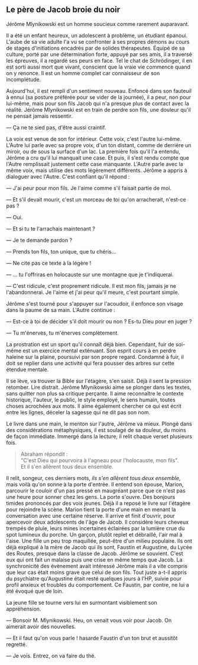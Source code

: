 ## Le père de Jacob broie du noir

Jérôme Mlynikowski est un homme soucieux comme rarement auparavant.

Il a été un enfant heureux, un adolescent à problème, un étudiant épanoui.
L'aube de sa vie adulte l'a vu se confronter à ses propres démons au cours de stages d'initiations encadrés par de solides thérapeutes.
Équipé de sa culture, porté par une détermination forte, appuyé par ses amis, il a traversé les épreuves, il a regardé ses peurs en face.
Tel le chat de Schrödinger, il en est sorti aussi mort que vivant, conscient que la vraie vie commence quand on y renonce.
Il est un homme complet car connaisseur de son incomplétude.

Aujourd'hui, il est rempli d'un sentiment nouveau.
Enfoncé dans son fauteuil à ennui (sa posture préférée pour se vider de la journée), il a peur, non pour lui-même, mais pour son fils Jacob qui n'a presque plus de contact avec la réalité.
Jérôme Mlynikowski est en train de perdre son fils, une douleur qu'il ne pensait jamais ressentir.

— Ça ne te sied pas, d'être aussi craintif.

La voix est venue de son for intérieur.
Cette voix, c'est l'autre lui-même.
L'Autre lui parle avec sa propre voix, d'un ton distant, comme de derrière un miroir, ou de sous la surface d'un lac.
La première fois qu'il l'a entendu, Jérôme a cru qu'il lui manquait une case.
Et puis, il s'est rendu compte que l'Autre remplissait justement cette case manquante.
L'Autre parle avec la même voix, mais utilise des mots légèrement différents.
Jérôme a appris à dialoguer avec l'Autre.
C'est confiant qu'il répond :

— J'ai peur pour mon fils.
Je l'aime comme s'il faisait partie de moi.

— Et s'il devait mourir, c'est un morceau de toi qu'on arracherait, n'est-ce pas ?

— Oui.

— Et si tu te l'arrachais maintenant ?

— Je te demande pardon ?

— Prends ton fils, ton unique, que tu chéris...

— Ne cite pas ce texte à la légère !

— ... tu l'offriras en holocauste sur une montagne que je t'indiquerai.

— C'est ridicule, c'est proprement ridicule.
Il est mon fils, jamais je ne l'abandonnerai.
Je l'aime et j'ai peur qu'il meure, c'est pourtant simple.

Jérôme s'est tourné pour s'appuyer sur l'acoudoir, il enfonce son visage dans la paume de sa main.
L'Autre continue :

— Est-ce à toi de décider s'il doit mourir ou non ?
Es-tu Dieu pour en juger ?

— Tu m'énerves, tu m'énerves complètement.

La prostration est un sport qu'il connaît déjà bien.
Cependant, fuir de soi-même est un exercice mental exténuant.
Son esprit cours à en perdre haleine sur la plaine, poursuivi par son propre regard.
Condamné à fuir, il doit se replier dans une activité qui fera pousser des arbres sur cette étendue mentale.

Il se lève, va trouver la Bible sur l'étagère, s'en saisit.
Déjà il sent la pression retomber.
Lire distrait.
Jérôme Mlynikowski aime se plonger dans les textes, sans quitter non plus sa critique perçante.
Il aime reconnaître le contexte historique, l'auteur, le public, le style employé, le sens humain, toutes choses acrochées aux mots.
Il aime également chercher ce qui est écrit entre les lignes, déceler la sagesse qui ne dit pas son nom.

Le livre dans une main, le menton sur l'autre, Jérôme va mieux.
Plongé dans des considérations métaphysiques, il est soulagé de sa douleur, du moins de façon immédiate.
Immergé dans la lecture, il relit chaque verset plusieurs fois.

> Abraham répondit :  
"C'est Dieu qui pourvoira à l'agneau pour l'holocauste, mon fils".  
> Et il s'en allèrent tous deux ensemble.

Il relit, songeur, ces derniers mots, *ils s'en allèrent tous deux ensemble*, mais voilà qu'on sonne à la porte d'entrée.
Il entend son épouse, Marion, parcourir le couloir d'un pas pressé en maugréant parce que ce n'est pas une heure pour sonner chez les gens.
La porte s'ouvre.
Des bonjours timides prononcés par des voix jeunes.
Déjà il a reposé le livre sur l'étagère pour rejoindre la scène.
Marion tient la porte d'une main en menant la conversation avec une certaine réserve.
Il arrive et finit d'ouvrir, pour apercevoir deux adolescents de l'âge de Jacob.
Il considère leurs cheveux trempés de pluie, leurs mines incertaines éclairées par la lumière crue du spot lumineux du porche.
Un garçon, plutôt replet et débraillé, l'air mal à l'aise.
Une fille un peu trop maquillée, peut-être d'un milieu populaire.
Ils ont déjà expliqué à la mère de Jacob qui ils sont, Faustin et Augustine, du Lycée des Routes, presque dans la classe de Jacob.
Jérôme se souvient.
C'est eux qui ont fait un malaise puis une crise en même temps que Jacob.
La synchronicité des évènement avait intéressé Jérôme mais il a vite compris que leur cas était moins grave que celui de son fils.
Tout juste a-t-il appris du psychiatre qu'Augustine était resté quelques jours à l'HP, suivie pour profil anxieux et troubles du comportement.
Ce Faustin, par contre, ne lui a été évoqué que de loin.

La jeune fille se tourne vers lui en surmontant visiblement son appréhension.

— Bonsoir M. Mlynikowski.
Heu, on venait vous voir pour Jacob.
On aimerait avoir des nouvelles.

— Et il faut qu'on vous parle !
hasarde Faustin d'un ton brut et aussitôt regretté.

— Je vois. Entrez, on va faire du thé.
